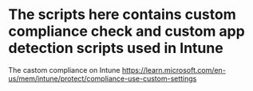 # The scripts  here contains custom compliance check and custom app detection scripts used in Intune
The castom compliance on Intune
https://learn.microsoft.com/en-us/mem/intune/protect/compliance-use-custom-settings

